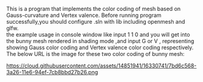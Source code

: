 This is a program that implements the color coding of mesh based on Gauss-curvature and Vertex valence.
Before running program successfully,you should configure .sln with lib including openmesh and glfw.  
the example usage in console window like input 1 1 0 and you will get into the bunny mesh rendered in shading mode ,and input G or V ,
representing showing Gauss color coding and Vertex valence color coding respectively.
The below URL is the image for these two color coding of bunny mesh:


https://cloud.githubusercontent.com/assets/14851941/16330741/7bd6c568-3a26-11e6-94ef-7cb8bbd27b26.png
